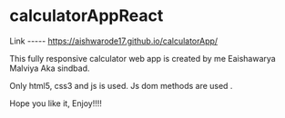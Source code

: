 # calculatorAppReact

Link ----- https://aishwarode17.github.io/calculatorApp/


This fully responsive calculator web app is created by me Eaishawarya Malviya Aka sindbad.

Only html5, css3  and js is used.
Js dom methods are used .

Hope you like it, Enjoy!!!!
